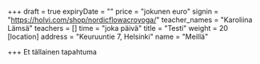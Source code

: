 +++
draft = true
expiryDate = ""
price = "jokunen euro"
signin = "https://holvi.com/shop/nordicflowacroyoga/"
teacher_names = "Karoliina Lämsä"
teachers = []
time = "joka päivä"
title = "Testi"
weight = 20
[location]
address = "Keuruuntie 7, Helsinki"
name = "Meillä"

+++
Et tällainen tapahtuma